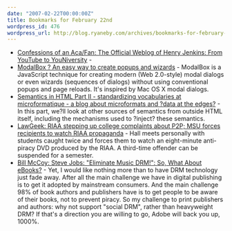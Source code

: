 ```yaml
---
date: "2007-02-22T00:00:00Z"
title: Bookmarks for February 22nd
wordpress_id: 476
wordpress_url: http://blog.ryaneby.com/archives/bookmarks-for-february-22nd/
---
```

<ul>
<li><a href="http://www.henryjenkins.org/2007/02/from_youtube_to_youniversity.html">Confessions of an Aca/Fan: The Official Weblog of Henry Jenkins: From YouTube to YouNiversity</a> - </li>
<li><a href="http://okonet.ru/projects/modalbox/">ModalBox ? An easy way to create popups and wizards</a> - ModalBox is a JavaScript technique for creating modern (Web 2.0-style) modal dialogs or even wizards (sequences of dialogs) without using conventional popups and page reloads. It's inspired by Mac OS X modal dialogs.</li>
<li><a href="http://microformatique.com/?p=97">Semantics in HTML Part II - standardizing vocabularies at microformatique - a blog about microformats and ?data at the edges?</a> - In this part, we?ll look at other sources of semantics from outside HTML itself, including the mechanisms used to ?inject? these semantics.</li>
<li><a href="http://lawgeek.typepad.com/lawgeek/2007/02/riaa_stepping_u.html">LawGeek: RIAA stepping up college complaints about P2P; MSU forces recipients to watch RIAA propaganda</a> - Hall meets personally with students caught twice and forces them to watch an eight-minute anti-piracy DVD produced by the RIAA. A third-time offender can be suspended for a semester.</li>
<li><a href="http://blogs.adobe.com/billmccoy/2007/02/steve_jobs_elim.html">Bill McCoy: Steve Jobs: "Eliminate Music DRM!": So, What About eBooks?</a> - Yet, I would like nothing more than to have DRM technology just fade away. After all the main challenge we have in digital publishing is to get it adopted by mainstream consumers. And the main challenge 98% of book authors and publishers have is to get people to be aware of their books, not to prevent piracy. So my challenge to print publishers and authors: why not support &quot;social DRM&quot;, rather than heavyweight DRM? If that's a direction you are willing to go, Adobe will back you up, 1000%.</li>

</ul>
